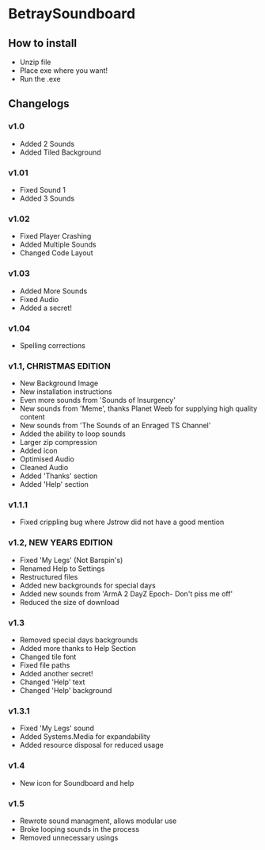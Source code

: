 # BetraySoundboard

## How to install
* Unzip file
* Place exe where you want!
* Run the .exe

## Changelogs
### v1.0
* Added 2 Sounds
* Added Tiled Background

### v1.01
* Fixed Sound 1
* Added 3 Sounds

### v1.02
* Fixed Player Crashing
* Added Multiple Sounds
* Changed Code Layout

### v1.03
* Added More Sounds
* Fixed Audio
* Added a secret!

### v1.04
* Spelling corrections

### v1.1, CHRISTMAS EDITION
* New Background Image
* New installation instructions
* Even more sounds from 'Sounds of Insurgency'
* New sounds from 'Meme', thanks Planet Weeb for supplying high quality content
* New sounds from 'The Sounds of an Enraged TS Channel'
* Added the ability to loop sounds
* Larger zip compression
* Added icon
* Optimised Audio
* Cleaned Audio
* Added 'Thanks' section
* Added 'Help' section

### v1.1.1
* Fixed crippling bug where Jstrow did not have a good mention

### v1.2, NEW YEARS EDITION
* Fixed 'My Legs' (Not Barspin's)
* Renamed Help to Settings
* Restructured files
* Added new backgrounds for special days
* Added new sounds from 'ArmA 2 DayZ Epoch- Don't piss me off'
* Reduced the size of download

### v1.3
* Removed special days backgrounds
* Added more thanks to Help Section
* Changed tile font
* Fixed file paths
* Added another secret!
* Changed 'Help' text
* Changed 'Help' background

### v1.3.1
* Fixed 'My Legs' sound
* Added Systems.Media for expandability
* Added resource disposal for reduced usage

### v1.4
* New icon for Soundboard and help

### v1.5
* Rewrote sound managment, allows modular use
* Broke looping sounds in the process
* Removed unnecessary usings
